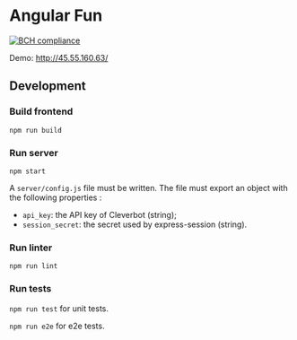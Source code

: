 # Angular Fun

[![BCH compliance](https://bettercodehub.com/edge/badge/kpwbo/angular-fun?branch=master)](https://bettercodehub.com/)

Demo: http://45.55.160.63/

## Development

### Build frontend

```npm run build```

### Run server

```npm start```

A ```server/config.js``` file must be written. The file must export an object with the following properties :
* ```api_key```: the API key of Cleverbot (string);
* ```session_secret```: the secret used by express-session (string).

### Run linter

```npm run lint```

### Run tests

```npm run test``` for unit tests.

```npm run e2e``` for e2e tests.

